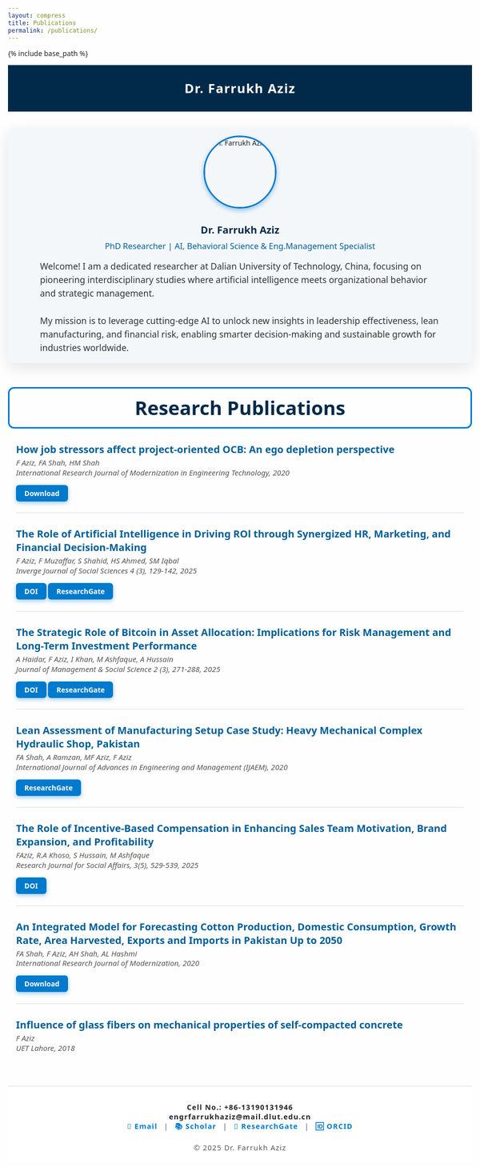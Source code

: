```yaml
---
layout: compress
title: Publications
permalink: /publications/
---
```


{% include base_path %}

<!-- Header -->
<header style="background-color: #012a4a; color: white; text-align: center; padding: 1.8rem 1rem; font-weight: 700; font-size: 1.6rem; letter-spacing: 1.3px; max-width: 1500px; margin: 0 auto;">
  Dr. Farrukh Aziz
</header>

<!-- About Me Section -->
<section style="max-width: 1500px; margin: 2rem auto 3rem; padding: 1rem 1.5rem; background: #f4f7fa; border-radius: 12px; box-shadow: 0 10px 30px rgb(0 0 0 / 0.1); font-family: 'Segoe UI', Tahoma, Geneva, Verdana, sans-serif; color: #222;">
  <img src="https://avatars.githubusercontent.com/u/225464808?s=400&u=ae925ec37e6c6d11e9ad1cd4f2fc32cf90d4c041&v=4" alt="Dr. Farrukh Aziz" style="width: 140px; height: 140px; border-radius: 50%; object-fit: cover; border: 3px solid #007acc; box-shadow: 0 4px 10px rgba(0, 122, 204, 0.4); display: block; margin: 0 auto 1.8rem;" />
  <h2 style="text-align: center; color: #012a4a; margin-bottom: 0.5rem;">Dr. Farrukh Aziz</h2>
  <h3 style="text-align: center; color: #005f99; font-weight: 400; margin-top: 0; margin-bottom: 1rem;">PhD Researcher | AI, Behavioral Science & Eng.Management Specialist</h3>
  <p style="font-size: 1.1rem; line-height: 1.55; max-width: 800px; margin: 0 auto; color: #333;">
    Welcome! I am a dedicated researcher at Dalian University of Technology, China, focusing on pioneering interdisciplinary studies where artificial intelligence meets organizational behavior and strategic management.<br /><br />
    My mission is to leverage cutting-edge AI to unlock new insights in leadership effectiveness, lean manufacturing, and financial risk, enabling smarter decision-making and sustainable growth for industries worldwide.
  </p>
</section>

<!-- Research Publications Heading with blue border -->
<h1 style="max-width: 1500px; margin: 2rem auto 1rem; padding: 0.8rem 1rem; border: 3px solid #007acc; color: #012a4a; font-weight: 700; font-size: 2.4rem; text-align: center; border-radius: 12px;">
  Research Publications
</h1>

<!-- Publications Container -->
<div style="max-width: 1500px; margin: 0 auto; padding: 0 1rem;">

<article>
  <h2>How job stressors affect project-oriented OCB: An ego depletion perspective</h2>
  <div class="authors-journal">
    F Aziz, FA Shah, HM Shah<br />
    International Research Journal of Modernization in Engineering Technology, 2020
  </div>
  <a href="https://www.researchgate.net/publication/394407153_HOW_JOB_STRESSORS_AFFECT_PROJECT_ORIENTED_OCB_AN_EGO_DEPLETION_PERSPECTIVE?_sg%5B0%5D=-h2qnk7J5HT7c4fmpz1JkH3ooPzQooL35pGMsKAYR4PXTL3mG26rtCBB7Frl0Zx8AZPOK2FNpqaJrO13OuS6MBWRqd3M9vto4yZuJpyP.I2z0pRIPIMRwuED6FkMd6eVda9XHUpScitFmCBDzQzRu9Up2_h5Fno5U7EZRil8AYXKq_9b6fvNsKGxtOGBizg&_tp=eyJjb250ZXh0Ijp7ImZpcnN0UGFnZSI6Il9kaXJlY3QiLCJwYWdlIjoicHJvZmlsZSIsInByZXZpb3VzUGFnZSI6InByb2ZpbGUiLCJwb3NpdGlvbiI6InBhZ2VDb250ZW50In19" target="_blank" class="btn-link" rel="noopener noreferrer">Download</a>
</article>

<article>
  <h2>The Role of Artificial Intelligence in Driving ROl through Synergized HR, Marketing, and Financial Decision-Making</h2>
  <div class="authors-journal">
    F Aziz, F Muzaffar, S Shahid, HS Ahmed, SM Iqbal<br />
    Inverge Journal of Social Sciences 4 (3), 129-142, 2025
  </div>
  <a href="https://doi.org/10.63544/ijss.v4i3.153" target="_blank" class="btn-link" rel="noopener noreferrer">DOI</a>
  <a href="https://www.researchgate.net/publication/394366080_The_Role_of_Artificial_Intelligence_in_Driving_ROI_through_Synergized_HR_Marketing_and_Financial_Decision-Making?_tp=eyJjb250ZXh0Ijp7ImZpcnN0UGFnZSI6InByb2ZpbGUiLCJwYWdlIjoicHJvZmlsZSJ9fQ" target="_blank" class="btn-link" rel="noopener noreferrer">ResearchGate</a>
</article>

<article>
  <h2>The Strategic Role of Bitcoin in Asset Allocation: Implications for Risk Management and Long-Term Investment Performance</h2>
  <div class="authors-journal">
    A Haidar, F Aziz, I Khan, M Ashfaque, A Hussain<br />
    Journal of Management & Social Science 2 (3), 271-288, 2025
  </div>
  <a href="https://doi.org/10.63075/2at5qa32" target="_blank" class="btn-link" rel="noopener noreferrer">DOI</a>
  <a href="https://www.researchgate.net/publication/394331619_The_Strategic_Role_of_Bitcoin_in_Asset_Allocation_Implications_for_Risk_Management_and_Long-Term_Investment_Performance?_tp=eyJjb250ZXh0Ijp7ImZpcnN0UGFnZSI6InByb2ZpbGUiLCJwYWdlIjoicHJvZmlsZSJ9fQ" target="_blank" class="btn-link" rel="noopener noreferrer">ResearchGate</a>
</article>

<article>
  <h2>Lean Assessment of Manufacturing Setup Case Study: Heavy Mechanical Complex Hydraulic Shop, Pakistan</h2>
  <div class="authors-journal">
    FA Shah, A Ramzan, MF Aziz, F Aziz<br />
    International Journal of Advances in Engineering and Management (IJAEM), 2020
  </div>
  <a href="https://www.researchgate.net/publication/394407431_Lean_Assessment_of_Manufacturing_Setup_Case_Study_Heavy_Mechanical_Complex_Hydraulic_shop_Pakistan" target="_blank" class="btn-link" rel="noopener noreferrer">ResearchGate</a>
</article>

<article>
  <h2>The Role of Incentive-Based Compensation in Enhancing Sales Team Motivation, Brand Expansion, and Profitability</h2>
  <div class="authors-journal">
    FAziz, R.A Khoso, S Hussain, M Ashfaque<br />
    Research Journal for Social Affairs, 3(5), 529-539, 2025
  </div>
  <a href="https://doi.org/10.71317/RJSA.003.05.0347" target="_blank" class="btn-link" rel="noopener noreferrer">DOI</a>
</article>

<article>
  <h2>An Integrated Model for Forecasting Cotton Production, Domestic Consumption, Growth Rate, Area Harvested, Exports and Imports in Pakistan Up to 2050</h2>
  <div class="authors-journal">
    FA Shah, F Aziz, AH Shah, AL Hashmi<br />
    International Research Journal of Modernization, 2020
  </div>
  <a href="https://www.researchgate.net/publication/394407274_AN_INTEGRATED_MODEL_FOR_FORECASTING_COTTON_PRODUCTION_DOMESTIC_CONSUMPTION_GROWTH_RATE_AREA_HARVESTED_EXPORTS_AND_IMPORTS_IN_PAKISTAN_UP_TO_2050" target="_blank" class="btn-link" rel="noopener noreferrer">Download</a>
</article>

<article>
  <h2>Influence of glass fibers on mechanical properties of self-compacted concrete</h2>
  <div class="authors-journal">
    F Aziz<br />
    UET Lahore, 2018
  </div>
</article>

</div>

<!-- Footer -->
<footer style="text-align: center; font-size: 0.9rem; color: #555; padding: 2rem 1rem 1rem; letter-spacing: 1.2px; border-top: 1px solid #ddd; background: #fff; max-width: 1500px; margin: 2rem auto 1rem;">
  <span style="display: block; font-weight: 700; color: #222;">Cell No.: +86-13190131946</span>
  <span style="display: block; font-weight: 700; color: #222;">engrfarrukhaziz@mail.dlut.edu.cn</span>
  <a href="mailto:engrfarrukhaziz@mail.dlut.edu.cn" aria-label="Send email to Dr. Farrukh Aziz" style="color: #007acc; font-weight: 600; text-decoration: none; margin: 0 0.5rem;">📧 Email</a> |
  <a href="https://scholar.google.com/citations?hl=en&user=ulUkkPus9M0C" target="_blank" rel="noopener noreferrer" aria-label="Google Scholar profile" style="color: #007acc; font-weight: 600; text-decoration: none; margin: 0 0.5rem;">📚 Scholar</a> |
  <a href="https://www.researchgate.net/profile/Farrukh-Aziz-6" target="_blank" rel="noopener noreferrer" aria-label="ResearchGate profile" style="color: #007acc; font-weight: 600; text-decoration: none; margin: 0 0.5rem;">🔬 ResearchGate</a> |
  <a href="https://orcid.org/0000-0001-7088-0371" target="_blank" rel="noopener noreferrer" aria-label="ORCID profile" style="color: #007acc; font-weight: 600; text-decoration: none; margin: 0 0.5rem;">🆔 ORCID</a>
  <br /><br />
  &copy; 2025 Dr. Farrukh Aziz
</footer>

<style>
  body {
    font-family: "Segoe UI", Tahoma, Geneva, Verdana, sans-serif;
    background-color: #fefefe;
    color: #222;
    margin: 0;
    padding: 2rem 1rem;
    max-width: 100%;
    margin-left: auto;
    margin-right: auto;
  }
  h1 {
    color: #012a4a;
    /* text-align: center; Removed here as inline styling used for border */
    margin-bottom: 2rem;
    font-size: 2.4rem;
    font-weight: 700;
  }
  article {
    border-bottom: 1px solid #ddd;
    padding-bottom: 1.4rem;
    margin-bottom: 1.4rem;
  }
  article:last-child {
    border-bottom: none;
  }
  h2 {
    font-size: 1.25rem;
    margin-bottom: 0.25rem;
    color: #005f99;
  }
  .authors-journal {
    font-style: italic;
    font-size: 0.95rem;
    margin-bottom: 0.7rem;
    color: #555;
    line-height: 1.3;
  }
  .btn-link {
    display: inline-block;
    padding: 0.5em 1.2em;
    margin-top: 0.2rem;
    background-color: #007acc;
    color: white;
    font-weight: 600;
    border-radius: 6px;
    text-decoration: none;
    box-shadow: 0 3px 8px rgb(0 122 204 / 0.4);
    transition: background-color 0.3s ease, box-shadow 0.3s ease;
  }
  .btn-link:hover,
  .btn-link:focus {
    background-color: #005f99;
    box-shadow: 0 5px 15px rgb(0 95 153 / 0.6);
    outline: none;
  }
</style>
